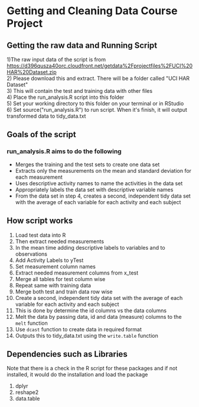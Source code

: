 # Getting and Cleaning Data Course Project
## Getting the raw data and Running Script
1)The raw input data of the script is from https://d396qusza40orc.cloudfront.net/getdata%2Fprojectfiles%2FUCI%20HAR%20Dataset.zip  
2) Please download this and extract. There will be a folder called "UCI HAR Dataset"    
3) This will contain the test and training data with other files  
4) Place the run_analysis.R script into this folder  
5) Set your working directory to this folder on your terminal or in RStudio  
6) Set source("run_analysis.R") to run script. When it's finish, it will output transformed data to tidy_data.txt  

## Goals of the script

### run_analysis.R aims to do the following
* Merges the training and the test sets to create one data set  
* Extracts only the measurements on the mean and standard deviation for each measurement  
* Uses descriptive activity names to name the activities in the data set  
* Appropriately labels the data set with descriptive variable names  
* From the data set in step 4, creates a second, independent tidy data set with the average of each variable for each activity and each subject  

## How script works

1) Load test data into R  
2) Then extract needed measurements  
3) In the mean time adding descriptive labels to variables and to observations  
4) Add Activity Labels to yTest  
5) Set measurement column names  
6) Extract needed measurement columns from x_test  
7) Merge all tables for test column wise  
8) Repeat same with training data  
9) Merge both test and train data row wise  
10) Create a second, independent tidy data set with the average of each variable for each activity and each subject  
11) This is done by determine the id columns vs the data columns  
12) Melt the data by passing data, id and data (measure) columns to the ```melt``` function  
13) Use ```dcast``` function to create data in required format  
14) Outputs this to tidy_data.txt using the ```write.table``` function   

## Dependencies such as Libraries  
Note that there is a check in the R script for these packages and if not installed, it would do the installation and load the package
1) dplyr
2) reshape2  
3) data.table  
